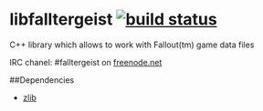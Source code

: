 libfalltergeist [![build status](https://secure.travis-ci.org/falltergeist/libfalltergeist.png)](http://travis-ci.org/falltergeist/libfalltergeist)
===============

C++ library which allows to work with Fallout(tm) game data files

IRC chanel: #falltergeist on [freenode.net](http://webchat.freenode.net/?channels=falltergeist)

##Dependencies

- [zlib](http://www.zlib.net/)
